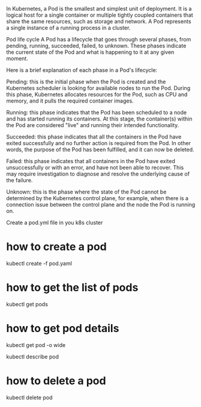 In Kubernetes, a Pod is the smallest and simplest unit of deployment. It is a logical host for a single container or multiple tightly coupled containers that share the same resources, such as storage and network. A Pod represents a single instance of a running process in a cluster.

Pod life cycle
A Pod has a lifecycle that goes through several phases, from pending, running, succeeded, failed, to unknown. These phases indicate the current state of the Pod and what is happening to it at any given moment.

Here is a brief explanation of each phase in a Pod's lifecycle:

Pending: this is the initial phase when the Pod is created and the Kubernetes scheduler is looking for available nodes to run the Pod. During this phase, Kubernetes allocates resources for the Pod, such as CPU and memory, and it pulls the required container images.

Running: this phase indicates that the Pod has been scheduled to a node and has started running its containers. At this stage, the container(s) within the Pod are considered "live" and running their intended functionality.

Succeeded: this phase indicates that all the containers in the Pod have exited successfully and no further action is required from the Pod. In other words, the purpose of the Pod has been fulfilled, and it can now be deleted.

Failed: this phase indicates that all containers in the Pod have exited unsuccessfully or with an error, and have not been able to recover. This may require investigation to diagnose and resolve the underlying cause of the failure.

Unknown: this is the phase where the state of the Pod cannot be determined by the Kubernetes control plane, for example, when there is a connection issue between the control plane and the node the Pod is running on.

Create a pod.yml file in you k8s cluster 

# how to create a pod 
kubectl create -f pod.yaml

# how to get the list of pods
kubectl get pods

# how to get pod details
kubectl get pod -o wide

kubectl describe pod <pod-name>

# how to delete a pod
kubectl delete pod <pod-name>
